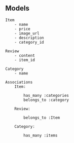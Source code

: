 ## Models
    Item
        - name
        - price
        - image_url
        - description
        - category_id

    Review
        - content
        - item_id
    
    Category
        - name

    Associations
        Item:

            has_many :categories
            belongs_to :category

        Review:

            belongs_to :Item
        
        Category:

            has_many :items

        